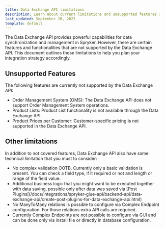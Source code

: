 ```yaml
---
title: Data Exchange API limitations
description: Learn about current limitations and unsupported features in the Data Exchange API, including OMS, Product Lists, and Product prices per Customer.
last_updated: September 26, 2025
template: default
---
```


The Data Exchange API provides powerful capabilities for data synchronization and management in Spryker. However, there are certain features and functionalities that are not supported by the Data Exchange API. This document outlines these limitations to help you plan your integration strategy accordingly.

## Unsupported Features

The following features are currently not supported by the Data Exchange API:

- Order Management System (OMS): The Data Exchange API does not support Order Management System operations.
- Product Lists: Product List functionality is not available through the Data Exchange API.
- Product Prices per Customer: Customer-specific pricing is not supported in the Data Exchange API.

## Other limitations

In addition to not covered features, Data Exchange API also have some technical limitation that you must to consider:

- No complex validation OOTB. Currently only a basic validation is present. You can check a field type, if it required or not and length or range of the field value.
- Additional business logic that you might want to be executed together with data saving, possible only after data was saved via [Post Plugins[(/docs/integrations/spryker-glue-api/backend-api/data-exchange-api/create-post-plugins-for-data-exchange-api.html)
- No ManyToMany relations is possible to configure via Complex Endpoint configuration. For those relations extra API calls are required.
- Currently Complex Endpoints are not possible to configure via GUI and can be done only via install file or directly in database configuration.
